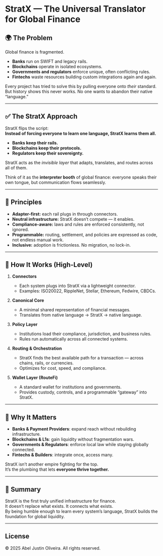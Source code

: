 # StratX — The Universal Translator for Global Finance

## 🌍 The Problem
Global finance is fragmented.  
- **Banks** run on SWIFT and legacy rails.  
- **Blockchains** operate in isolated ecosystems.  
- **Governments and regulators** enforce unique, often conflicting rules.  
- **Fintechs** waste resources building custom integrations again and again.  

Every project has tried to solve this by pulling everyone onto *their* standard.  
But history shows this never works. No one wants to abandon their native “language.”

---

## ✅ The StratX Approach
StratX flips the script:  
**Instead of forcing everyone to learn one language, StratX learns them all.**

- **Banks keep their rails.**
- **Blockchains keep their protocols.**
- **Regulators keep their sovereignty.**

StratX acts as the *invisible layer* that adapts, translates, and routes across all of them.  

Think of it as the **interpreter booth** of global finance: everyone speaks their own tongue, but communication flows seamlessly.

---

## 🔑 Principles
- **Adapter-first:** each rail plugs in through connectors.  
- **Neutral infrastructure:** StratX doesn’t compete — it enables.  
- **Compliance-aware:** laws and rules are enforced consistently, not ignored.  
- **Programmable:** routing, settlement, and policies are expressed as code, not endless manual work.  
- **Inclusive:** adoption is frictionless. No migration, no lock-in.  

---

## 🧩 How It Works (High-Level)
1. **Connectors**  
   - Each system plugs into StratX via a lightweight connector.  
   - Examples: ISO20022, RippleNet, Stellar, Ethereum, Fedwire, CBDCs.  

2. **Canonical Core**  
   - A minimal shared representation of financial messages.  
   - Translates from native language → StratX → native language.  

3. **Policy Layer**  
   - Institutions load their compliance, jurisdiction, and business rules.  
   - Rules run automatically across all connected systems.  

4. **Routing & Orchestration**  
   - StratX finds the best available path for a transaction — across chains, rails, or currencies.  
   - Optimizes for cost, speed, and compliance.  

5. **Wallet Layer (RouteFi)**  
   - A standard wallet for institutions and governments.  
   - Provides custody, controls, and a programmable “gateway” into StratX.  

---

## 🚀 Why It Matters
- **Banks & Payment Providers**: expand reach without rebuilding infrastructure.  
- **Blockchains & L1s**: gain liquidity without fragmentation wars.  
- **Governments & Regulators**: enforce local law while staying globally connected.  
- **Fintechs & Builders**: integrate once, access many.  

StratX isn’t another empire fighting for the top.  
It’s the plumbing that lets **everyone thrive together.**

---

## 📌 Summary
StratX is the first truly unified infrastructure for finance.  
It doesn’t replace what exists. It connects what exists.  
By being humble enough to learn every system’s language, StratX builds the foundation for global liquidity.

---

## License
© 2025 Abel Justin Oliveira. All rights reserved.
